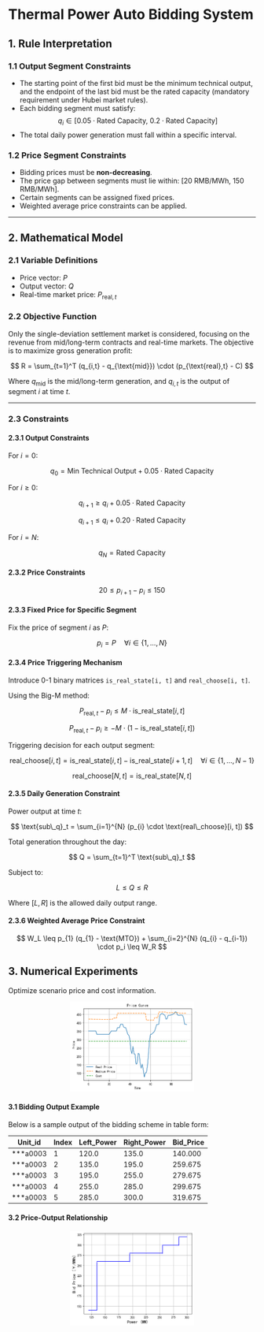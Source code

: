 # Thermal Power Auto Bidding System

## 1. Rule Interpretation

### 1.1 Output Segment Constraints

- The starting point of the first bid must be the minimum technical output, and the endpoint of the last bid must be the rated capacity (mandatory requirement under Hubei market rules).
- Each bidding segment must satisfy:
  $$
  q_i \in \left[0.05 \cdot \text{Rated Capacity},\ 0.2 \cdot \text{Rated Capacity} \right]
  $$
- The total daily power generation must fall within a specific interval.

### 1.2 Price Segment Constraints

- Bidding prices must be **non-decreasing**.
- The price gap between segments must lie within: [20 RMB/MWh, 150 RMB/MWh].
- Certain segments can be assigned fixed prices.
- Weighted average price constraints can be applied.

---

## 2. Mathematical Model

### 2.1 Variable Definitions

- Price vector: $P$
- Output vector: $Q$
- Real-time market price: $P_{\text{real}, t}$

### 2.2 Objective Function

Only the single-deviation settlement market is considered, focusing on the revenue from mid/long-term contracts and real-time markets. The objective is to maximize gross generation profit:

$$
R = \sum_{t=1}^T (q_{i,t} - q_{\text{mid}}) \cdot (p_{\text{real},t} - C)
$$

Where $q_{\text{mid}}$ is the mid/long-term generation, and $q_{i,t}$ is the output of segment $i$ at time $t$.

---

### 2.3 Constraints

#### 2.3.1 Output Constraints

For $i = 0$:

$$
q_0 = \text{Min Technical Output} + 0.05 \cdot \text{Rated Capacity}
$$

For $i \geq 0$:

$$
q_{i+1} \geq q_i + 0.05 \cdot \text{Rated Capacity}
$$

$$
q_{i+1} \leq q_i + 0.20 \cdot \text{Rated Capacity}
$$

For $i = N$:

$$
q_N = \text{Rated Capacity}
$$

#### 2.3.2 Price Constraints

$$
20 \leq p_{i+1} - p_{i} \leq 150
$$

#### 2.3.3 Fixed Price for Specific Segment

Fix the price of segment $i$ as $P$:

$$
p_{i} = P \quad \forall i \in \{1, ..., N\}
$$

#### 2.3.4 Price Triggering Mechanism

Introduce 0-1 binary matrices `is_real_state[i, t]` and `real_choose[i, t]`.

Using the Big-M method:

$$
P_{\text{real},t} - p_{i} \leq M \cdot \text{is\_real\_state}[i, t]
$$

$$
P_{\text{real},t} - p_{i} \geq -M \cdot (1 - \text{is\_real\_state}[i, t])
$$

Triggering decision for each output segment:

$$
\text{real\_choose}[i,t] = \text{is\_real\_state}[i,t] - \text{is\_real\_state}[i+1,t] \quad \forall i \in \{1, ..., N-1\}
$$

$$
\text{real_choose}[N, t] = \text{is_real_state}[N, t]
$$

#### 2.3.5 Daily Generation Constraint

Power output at time $t$:

$$
\text{sub\_q}_t = \sum_{i=1}^{N} (p_{i} \cdot \text{real\_choose}[i, t])
$$

Total generation throughout the day:

$$
Q = \sum_{t=1}^T \text{sub\_q}_t
$$

Subject to:

$$
L \leq Q \leq R
$$

Where $[L, R]$ is the allowed daily output range.

#### 2.3.6 Weighted Average Price Constraint

$$
W_L \leq p_{1} (q_{1} - \text{MTO}) + \sum_{i=2}^{N} (q_{i} - q_{i-1}) \cdot p_i \leq W_R
$$

## 3. Numerical Experiments

Optimize scenario price and cost information.


<p align="center">
  <img src="image/README/Price_Info.png" alt="Price-Output Function" width="50%">
</p>


#### 3.1  Bidding Output Example

Below is a sample output of the bidding scheme in table form:

<div align="center">

| Unit_id  | Index | Left_Power | Right_Power | Bid_Price |
| -------- | ----- | ---------- | ----------- | --------- |
| ***a0003 | 1     | 120.0      | 135.0       | 140.000   |
| ***a0003 | 2     | 135.0      | 195.0       | 259.675   |
| ***a0003 | 3     | 195.0      | 255.0       | 279.675   |
| ***a0003 | 4     | 255.0      | 285.0       | 299.675   |
| ***a0003 | 5     | 285.0      | 300.0       | 319.675   |

</div>


#### 3.2 Price-Output Relationship

<p align="center">
  <img src="image/README/Price_Power.png" alt="Price-Output Function" width="50%">
</p>
